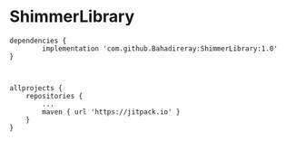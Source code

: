 # ShimmerLibrary

  
  
  	dependencies {
	        implementation 'com.github.Bahadireray:ShimmerLibrary:1.0'
	}
	
	

	allprojects {
		repositories {
			...
			maven { url 'https://jitpack.io' }
		}
	}
  
